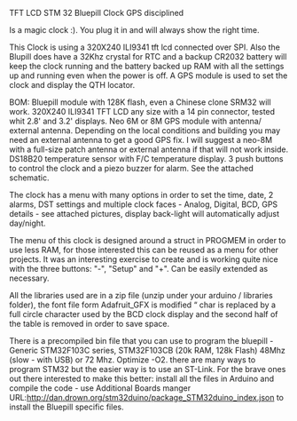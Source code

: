 ﻿TFT LCD STM 32 Bluepill Clock GPS disciplined

Is a magic clock :). You plug it in and will always show the right time.

This Clock is using a 320X240 ILI9341 tft lcd connected over SPI.
Also the Blupill does have a 32Khz crystal for RTC and a backup CR2032 battery will keep the clock running and the battery backed up RAM with all the settings up and running even when the power is off. 
A GPS module is used to set the clock and display the QTH locator. 

BOM:
Bluepill module with 128K flash, even a Chinese clone SRM32 will work.
320X240 ILI9341 TFT LCD any size with a 14 pin connector, tested whit 2.8' and 3.2' displays.
Neo 6M or 8M GPS module with antenna/ external antenna. Depending on the local conditions and building you may need an external antenna to get a good GPS fix. I will suggest a neo-8M with a full-size patch antenna or external antenna if that will not work inside. DS18B20 temperature sensor with F/C temperature display.
3 push buttons to control the clock and a piezo buzzer for alarm. See the attached schematic.

The clock has a menu with many options in order to set the time, date, 2 alarms, DST settings and multiple clock faces - Analog, Digital, BCD, GPS details - see attached pictures, display back-light will automatically adjust day/night.

The menu of this clock is designed around a struct in PROGMEM in order to use less RAM, for those interested this can be reused as a menu for other projects. It was an interesting exercise to create and is working quite nice with the three buttons: "-", "Setup" and "+". Can be easily extended as necessary.

All the libraries used are in a zip file (unzip under your arduino / libraries folder), the font file form Adafruit_GFX is modified “ char is replaced by a full circle character used by the BCD clock display and the second half of the table is removed in order to save space.

There is a precompiled bin file that you can use to program the bluepill - Generic STM32F103C series, STM32F103CB (20k RAM, 128k Flash) 48Mhz (slow - with USB) or 72 Mhz. Optimize -O2. there are many ways to program STM32 but the easier way is to use an ST-Link.
For the brave ones out there interested to make this better: install all the files in Arduino and compile the code - use Additional Boards manger URL:http://dan.drown.org/stm32duino/package_STM32duino_index.json to install the Bluepill specific files.






